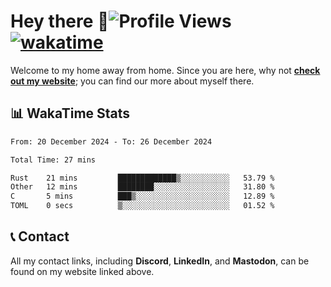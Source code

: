 # Hey there :wave:![Profile Views](https://komarev.com/ghpvc/?username=skifli) [![wakatime](https://wakatime.com/badge/user/b4317b02-0c6d-457b-82a4-a448b8a8d1df.svg)](https://wakatime.com/@b4317b02-0c6d-457b-82a4-a448b8a8d1df)

Welcome to my home away from home. Since you are here, why not [**check out my website**](https://skifli.github.io); you can find our more about myself there.

## 📊 WakaTime Stats

<!--START_SECTION:waka-->

```txt
From: 20 December 2024 - To: 26 December 2024

Total Time: 27 mins

Rust    21 mins         █████████████▒░░░░░░░░░░░   53.79 %
Other   12 mins         ████████░░░░░░░░░░░░░░░░░   31.80 %
C       5 mins          ███▒░░░░░░░░░░░░░░░░░░░░░   12.89 %
TOML    0 secs          ▒░░░░░░░░░░░░░░░░░░░░░░░░   01.52 %
```

<!--END_SECTION:waka-->

## 📞 Contact

All my contact links, including **Discord**, **LinkedIn**, and **Mastodon**, can be found on my website linked above.
